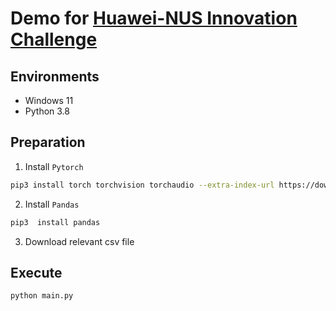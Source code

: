 # Demo for [Huawei-NUS Innovation Challenge](https://www.sg-innovationchallenge.org/)

## Environments

+ Windows 11
+ Python 3.8

## Preparation

1. Install `Pytorch`

```bash
pip3 install torch torchvision torchaudio --extra-index-url https://download.pytorch.org/whl/cu116
```

2. Install `Pandas`

```bash
pip3  install pandas
```

3. Download relevant csv file

## Execute

```bash
python main.py
```